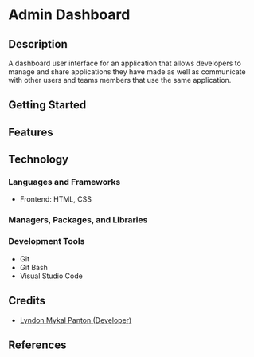 # Admin Dashboard

## Description

A dashboard user interface for an application that allows developers to manage
and share applications they have made as well as communicate with other users
and teams members that use the same application.

## Getting Started

## Features

## Technology

### Languages and Frameworks

- Frontend: HTML, CSS

### Managers, Packages, and Libraries

### Development Tools

- Git
- Git Bash
- Visual Studio Code

## Credits

- [Lyndon Mykal Panton (Developer)](https://github.com/lyndonpanton)

## References

